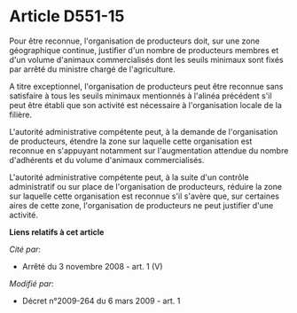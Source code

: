 # Article D551-15

Pour être reconnue, l'organisation de producteurs doit, sur une zone géographique continue, justifier d'un nombre de
producteurs membres et d'un volume d'animaux commercialisés dont les seuils minimaux sont fixés par arrêté du ministre chargé
de l'agriculture.

A titre exceptionnel, l'organisation de producteurs peut être reconnue sans satisfaire à tous les seuils minimaux mentionnés
à l'alinéa précédent s'il peut être établi que son activité est nécessaire à l'organisation locale de la filière.

L'autorité administrative compétente peut, à la demande de l'organisation de producteurs, étendre la zone sur laquelle cette
organisation est reconnue en s'appuyant notamment sur l'augmentation attendue du nombre d'adhérents et du volume d'animaux
commercialisés.

L'autorité administrative compétente peut, à la suite d'un contrôle administratif ou sur place de l'organisation de
producteurs, réduire la zone sur laquelle cette organisation est reconnue s'il s'avère que, sur certaines aires de cette
zone, l'organisation de producteurs ne peut justifier d'une activité.

**Liens relatifs à cet article**

_Cité par_:

  - Arrêté du 3 novembre 2008 - art. 1 (V)

_Modifié par_:

  - Décret n°2009-264 du 6 mars 2009 - art. 1
